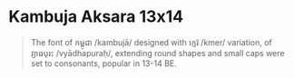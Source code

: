 # Kambuja Aksara 13x14

> The font of កម្ពុជា /kambujā/ designed with ក្មេរ៑ /kmer/ variation, of វ្យាធបុរះ /vyādhapuraḥ/, extending round shapes and small caps were set to consonants, popular in 13-14 BE.